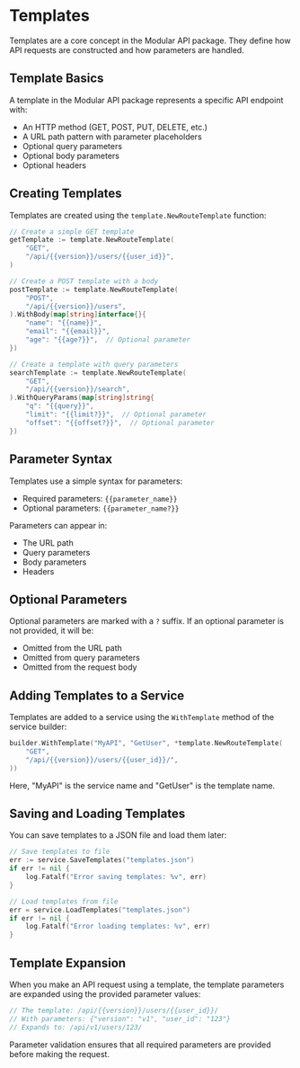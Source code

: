 # Templates

Templates are a core concept in the Modular API package. They define how API requests are constructed and how parameters are handled.

## Template Basics

A template in the Modular API package represents a specific API endpoint with:

- An HTTP method (GET, POST, PUT, DELETE, etc.)
- A URL path pattern with parameter placeholders
- Optional query parameters
- Optional body parameters
- Optional headers

## Creating Templates

Templates are created using the `template.NewRouteTemplate` function:

```go
// Create a simple GET template
getTemplate := template.NewRouteTemplate(
    "GET",
    "/api/{{version}}/users/{{user_id}}",
)

// Create a POST template with a body
postTemplate := template.NewRouteTemplate(
    "POST",
    "/api/{{version}}/users",
).WithBody(map[string]interface{}{
    "name": "{{name}}",
    "email": "{{email}}",
    "age": "{{age?}}",  // Optional parameter
})

// Create a template with query parameters
searchTemplate := template.NewRouteTemplate(
    "GET",
    "/api/{{version}}/search",
).WithQueryParams(map[string]string{
    "q": "{{query}}",
    "limit": "{{limit?}}",  // Optional parameter
    "offset": "{{offset?}}",  // Optional parameter
})
```

## Parameter Syntax

Templates use a simple syntax for parameters:

- Required parameters: `{{parameter_name}}`
- Optional parameters: `{{parameter_name?}}`

Parameters can appear in:

- The URL path
- Query parameters
- Body parameters
- Headers

## Optional Parameters

Optional parameters are marked with a `?` suffix. If an optional parameter is not provided, it will be:

- Omitted from the URL path
- Omitted from query parameters
- Omitted from the request body

## Adding Templates to a Service

Templates are added to a service using the `WithTemplate` method of the service builder:

```go
builder.WithTemplate("MyAPI", "GetUser", *template.NewRouteTemplate(
    "GET", 
    "/api/{{version}}/users/{{user_id}}/",
))
```

Here, "MyAPI" is the service name and "GetUser" is the template name.

## Saving and Loading Templates

You can save templates to a JSON file and load them later:

```go
// Save templates to file
err := service.SaveTemplates("templates.json")
if err != nil {
    log.Fatalf("Error saving templates: %v", err)
}

// Load templates from file
err = service.LoadTemplates("templates.json")
if err != nil {
    log.Fatalf("Error loading templates: %v", err)
}
```

## Template Expansion

When you make an API request using a template, the template parameters are expanded using the provided parameter values:

```go
// The template: /api/{{version}}/users/{{user_id}}/
// With parameters: {"version": "v1", "user_id": "123"}
// Expands to: /api/v1/users/123/
```

Parameter validation ensures that all required parameters are provided before making the request.
